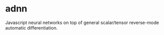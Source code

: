 # adnn
Javascript neural networks on top of general scalar/tensor reverse-mode automatic differentiation.

